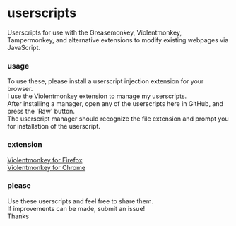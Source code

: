 # userscripts
Userscripts for use with the Greasemonkey, Violentmonkey, Tampermonkey, and alternative extensions to modify existing webpages via JavaScript.

### usage
To use these, please install a userscript injection extension for your browser.  
I use the Violentmonkey extension to manage my userscripts.  
After installing a manager, open any of the userscripts here in GitHub, and press the 'Raw' button.  
The userscript manager should recognize the file extension and prompt you for installation of the userscript.

### extension
[Violentmonkey for Firefox](https://addons.mozilla.org/en-US/firefox/addon/violentmonkey/)  
[Violentmonkey for Chrome](https://addons.mozilla.org/en-US/firefox/addon/styl-us/)  

### please
Use these userscripts and feel free to share them.<br/>
If improvements can be made, submit an issue!<br/>
Thanks<br/>
